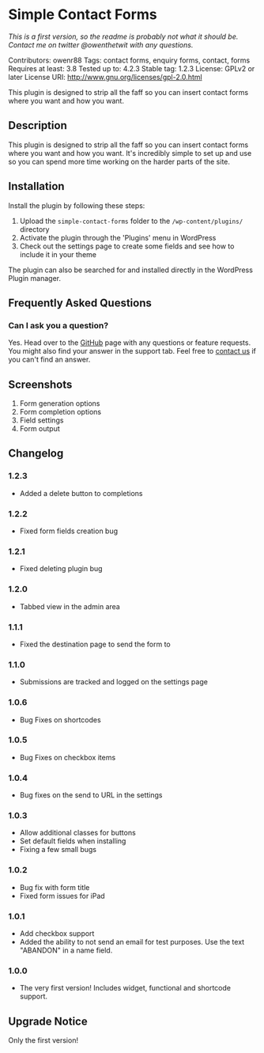# Simple Contact Forms

*This is a first version, so the readme is probably not what it should be. Contact me on twitter @owenthetwit with any questions.*

Contributors: owenr88
Tags: contact forms, enquiry forms, contact, forms
Requires at least: 3.8
Tested up to: 4.2.3
Stable tag: 1.2.3
License: GPLv2 or later
License URI: http://www.gnu.org/licenses/gpl-2.0.html

This plugin is designed to strip all the faff so you can insert contact forms where you want and how you want. 

## Description 

This plugin is designed to strip all the faff so you can insert contact forms where you want and how you want. It's incredibly simple to set up and use so you can spend more time working on the harder parts of the site.

## Installation

Install the plugin by following these steps:

1. Upload the `simple-contact-forms` folder to the `/wp-content/plugins/` directory
2. Activate the plugin through the 'Plugins' menu in WordPress
3. Check out the settings page to create some fields and see how to include it in your theme

The plugin can also be searched for and installed directly in the WordPress Plugin manager.

## Frequently Asked Questions

### Can I ask you a question?

Yes. Head over to the [GitHub](https://github.com/owenr88/Simple-Contact-Forms) page with any questions or feature requests. You might also find your answer in the support tab. Feel free to [contact us](http://www.biglemoncreative.co.uk) if you can't find an answer.

## Screenshots

1. Form generation options
2. Form completion options
3. Field settings
4. Form output

## Changelog

### 1.2.3
* Added a delete button to completions

### 1.2.2
* Fixed form fields creation bug

### 1.2.1
* Fixed deleting plugin bug

### 1.2.0
* Tabbed view in the admin area

### 1.1.1
* Fixed the destination page to send the form to

### 1.1.0
* Submissions are tracked and logged on the settings page

### 1.0.6
* Bug Fixes on shortcodes

### 1.0.5
* Bug Fixes on checkbox items

### 1.0.4
* Bug fixes on the send to URL in the settings

### 1.0.3
* Allow additional classes for buttons
* Set default fields when installing
* Fixing a few small bugs

### 1.0.2
* Bug fix with form title
* Fixed form issues for iPad

### 1.0.1
* Add checkbox support
* Added the ability to not send an email for test purposes. Use the text "ABANDON" in a name field.

### 1.0.0
* The very first version! Includes widget, functional and shortcode support.

## Upgrade Notice

Only the first version!